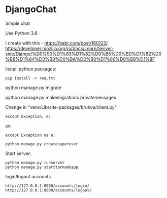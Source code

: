 # DjangoChat
Simple chat

Use Python 3.6

I create with this - https://habr.com/post/160123/
https://developer.mozilla.org/ru/docs/Learn/Server-side/Django/%D0%90%D1%83%D1%82%D0%B5%D0%BD%D1%82%D0%B8%D1%84%D0%B8%D0%BA%D0%B0%D1%86%D0%B8%D1%8F

install python packages:
```
pip install -r req.txt
```

python manage.py migrate

python manage.py makemigrations privatemessages

Chenge in "venv/Lib/site-packages/brukva/client.py"
```
except Exception, e:
```
on 
```
except Exception as e:
```

```
python manage.py createsuperuser
```

Start server:
```
python manage.py runserver
python manage.py starttornadoapp
```

login/logout accounts 
```
http://127.0.0.1:8000/accounts/login/
http://127.0.0.1:8000/accounts/logout/
```
